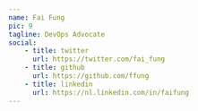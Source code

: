 ```yaml
---
name: Fai Fung
pic: 9
tagline: DevOps Advocate
social:
    - title: twitter
      url: https://twitter.com/fai_fung
    - title: github
      url: https://github.com/ffung
    - title: linkedin
      url: https://nl.linkedin.com/in/faifung
---
```

